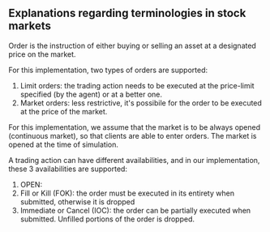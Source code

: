 
## Explanations regarding terminologies in stock markets
Order is the instruction of either buying or selling an asset at a designated price on the market.

For this implementation, two types of orders are supported:
1. Limit orders: the trading action needs to be executed at the price-limit specified (by the agent) or at a better one.
2. Market orders: less restrictive, it's possibile for the order to be executed at the price of the market.

For this implementation, we assume that the market is to be always opened (continuous market), so that clients are able to enter orders. 
The market is opened at the time of simulation.

A trading action can have different availabilities, and in our implementation, these 3 availabilities are supported:
1. OPEN: 
2. Fill or Kill (FOK): the order must be executed in its entirety when submitted, otherwise it is dropped
3. Immediate or Cancel (IOC): the order can be partially executed when submitted. Unfilled portions of the order is dropped.





